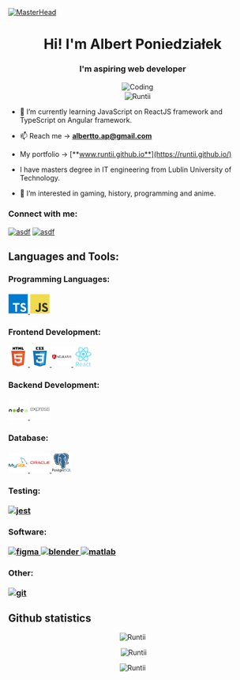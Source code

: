 [![MasterHead](https://bestof.nyc3.digitaloceanspaces.com/devsnap.me/sam/fireflies.gif)](runtii.github.io)

<h1 align="center">Hi! I'm Albert Poniedziałek</h1> 
<h3 align="center">I'm aspiring web developer</h3>

<p align="center" style="margin-left: 20px">
<img align="center" alt="Coding" width="400" src="https://cdn.dribbble.com/users/1162077/screenshots/3848914/programmer.gif">

<br/>

 <img align="center" src="https://komarev.com/ghpvc/?username=Runtii&style=plastic&label=Profile+Views&color=e83225" alt="Runtii" /> 
 </p>

- 🌱 I’m currently learning JavaScript on ReactJS framework and TypeScript on Angular framework.

- 📫 Reach me -> **albertto.ap@gmail.com**

- My portfolio -> [**www.runtii.github.io**](https://runtii.github.io/)

- I have masters degree in IT engineering from Lublin University of Technology.
- 👀 I’m interested in gaming, history, programming and anime.

<h3 align="left">Connect with me:</h3>

<p align="left">
    <a href="https://www.linkedin.com/in/albert-poniedzia%C5%82ek-52846226b/" target="blank"><img align="center" src="https://raw.githubusercontent.com/rahuldkjain/github-profile-readme-generator/master/src/images/icons/Social/linked-in-alt.svg" alt="asdf" height="30" width="40" /></a>
        <a href="https://www.facebook.com/profile.php?id=100013619761387" target="blank"><img align="center" src="https://raw.githubusercontent.com/rahuldkjain/github-profile-readme-generator/master/src/images/icons/Social/facebook.svg" alt="asdf" height="30" width="40" /></a>
</p>

<h2 align="left">Languages and Tools:</h2>

<h3 align="left">
Programming Languages:
    <br/>
    <br/>
    <a href="https://www.typescriptlang.org/" target="_blank" rel="noreferrer"> <img src="https://raw.githubusercontent.com/devicons/devicon/master/icons/typescript/typescript-original.svg" alt="typescript" width="40" height="40"/> </a> 
    <a href="https://developer.mozilla.org/en-US/docs/Web/JavaScript" target="_blank" rel="noreferrer"> <img src="https://raw.githubusercontent.com/devicons/devicon/master/icons/javascript/javascript-original.svg" alt="javascript" width="40" height="40"/> </a>
</h3>
<h3>
Frontend Development:
    <br/>
    <br/>
    <a href="https://www.w3.org/html/" target="_blank" rel="noreferrer"> <img src="https://raw.githubusercontent.com/devicons/devicon/master/icons/html5/html5-original-wordmark.svg" alt="html5" width="40" height="40"/> </a> 
    <a href="https://www.w3schools.com/css/" target="_blank" rel="noreferrer"> <img src="https://raw.githubusercontent.com/devicons/devicon/master/icons/css3/css3-original-wordmark.svg" alt="css3" width="40" height="40"/> </a> 
    <a href="https://angular.io" target="_blank" rel="noreferrer"> <img src="https://raw.githubusercontent.com/devicons/devicon/master/icons/angularjs/angularjs-original-wordmark.svg" alt="angularjs" width="40" height="40"/> </a> 
    <a href="https://reactjs.org/" target="_blank" rel="noreferrer"> <img src="https://raw.githubusercontent.com/devicons/devicon/master/icons/react/react-original-wordmark.svg" alt="react" width="40" height="40"/> </a> 
</h3>
<h3>
Backend Development:
    <br/>
    <br/>
    <a href="https://nodejs.org" target="_blank" rel="noreferrer"> <img src="https://raw.githubusercontent.com/devicons/devicon/master/icons/nodejs/nodejs-original-wordmark.svg" alt="nodejs" width="40" height="40"/> </a> 
    <a href="https://expressjs.com" target="_blank" rel="noreferrer"> <img src="https://raw.githubusercontent.com/devicons/devicon/master/icons/express/express-original-wordmark.svg" alt="express" width="40" height="40"/> </a>
</h3>
<h3>
Database:
    <br/>
    <br/>
    <a href="https://www.mysql.com/" target="_blank" rel="noreferrer"> <img src="https://raw.githubusercontent.com/devicons/devicon/master/icons/mysql/mysql-original-wordmark.svg" alt="mysql" width="40" height="40"/> </a>
    <a href="https://www.oracle.com/" target="_blank" rel="noreferrer"> <img src="https://raw.githubusercontent.com/devicons/devicon/master/icons/oracle/oracle-original.svg" alt="oracle" width="40" height="40"/> </a>
    <a href="https://www.postgresql.org" target="_blank" rel="noreferrer"> <img src="https://raw.githubusercontent.com/devicons/devicon/master/icons/postgresql/postgresql-original-wordmark.svg" alt="postgresql" width="40" height="40"/> </a>
</h3>

<h3>
Testing:
    <br/>
    <br/>
    <a href="https://jestjs.io" target="_blank" rel="noreferrer"> <img src="https://www.vectorlogo.zone/logos/jestjsio/jestjsio-icon.svg" alt="jest" width="40" height="40"/> </a>
</h3>

<h3>
Software:
    <br/>
    <br/>
    <a href="https://www.figma.com/" target="_blank" rel="noreferrer"> <img src="https://www.vectorlogo.zone/logos/figma/figma-icon.svg" alt="figma" width="40" height="40"/> </a>
    <a href="https://www.blender.org/" target="_blank" rel="noreferrer"> <img src="https://download.blender.org/branding/community/blender_community_badge_white.svg" alt="blender" width="40" height="40"/> </a>
    <a href="https://www.mathworks.com/" target="_blank" rel="noreferrer"> <img src="https://upload.wikimedia.org/wikipedia/commons/2/21/Matlab_Logo.png" alt="matlab" width="40" height="40"/> </a>
</h3>

<h3>
Other:
    <br/>
    <br/>
    <a href="https://git-scm.com/" target="_blank" rel="noreferrer"> <img src="https://www.vectorlogo.zone/logos/git-scm/git-scm-icon.svg" alt="git" width="40" height="40"/> </a>
</h3>

<h2>Github statistics</h2>

<p align="center"><img src="https://github-readme-stats.vercel.app/api/top-langs?username=Runtii&show_icons=true&locale=en&layout=compact&theme=cobalt2&hide_border=true" alt="Runtii" /></p>

<p align="center">&nbsp;<img  src="https://github-readme-stats.vercel.app/api?username=Runtii&show_icons=true&locale=en&theme=cobalt2&hide_border=true" alt="Runtii" /></p>

<p align="center"><img src="https://github-readme-streak-stats.herokuapp.com?user=Runtii&theme=cobalt2&hide_border=true&border_radius=5" alt="Runtii" /></p>
